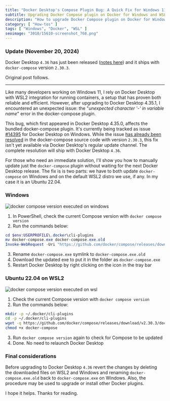 ```yaml
---
title: "Docker Desktop's Compose Plugin Bug: A Quick Fix for Windows 11 Users (updated)"
subtitle: Upgrading Docker Compose plugin on Docker for Windows and WSL2
description: "How to upgrade Docker Compose plugin on Docker for Windows and WSL2"
category: [ "How-tos" ]
tags: [ "Windows", "Docker", "WSL" ]
seoimage: "3010/15610-screenshot_768.png"
---
```


### Update (November 20, 2024)

Docker Desktop `4.36` has just been released ([notes here](https://docs.docker.com/desktop/release-notes/#4360)) and it ships with `docker-compose` version `2.30.3`.

Original post follows.

---

Like many developers working on Windows 11, I rely on Docker Desktop with WSL2 integration for running containers, a setup that has proven both reliable and efficient. However, after upgrading to Docker Desktop 4.35.1, I encountered an unexpected issue: the "_unexpected character '-' in variable name_" error in the docker-compose plugin.

This bug, which first appeared in Docker Desktop 4.35.0, affects the bundled docker-compose plugin. It's currently being tracked as issue [#14395](https://github.com/docker/for-win/issues/14395) for Docker Desktop on Windows. While the issue [has already been resolved](https://github.com/docker/compose/issues/12240) in the docker-compose source code with version `2.30.3`, this fix isn't yet available via Docker Desktop's regular update channel. The complete resolution will ship with Docker Desktop `4.36`.

For those who need an immediate solution, I'll show you how to manually update just the `docker-compose` plugin without waiting for the next Docker Desktop release. The fix is is two parts: we have to both update `docker-compose` on Windows and on the default WSL2 distro we use, if any. In my case it is an Ubuntu 22.04.

### Windows

![docker compose version executed on windows](https://fpira.com/static/postimages/3010/15610-screenshot_768.png)

1. In PowerShell, check the current Compose version with `docker compose version`
2. Run the commands below:

```powershell
cd $env:USERPROFILE\.docker\cli-plugins
mv docker-compose.exe docker-compose.exe.old
Invoke-WebRequest -Uri "https://github.com/docker/compose/releases/download/v2.30.3/docker-compose-windows-x86_64.exe" -OutFile "docker-compose.exe"
```

3. Rename `docker-compose.exe` symlink to `docker-compose.exe.old`
4. Download the updated exe to put it in the folder as `docker-compose.exe`
5. Restart Docker Desktop by right clicking on the icon in the tray bar

### Ubuntu 22.04 on WSL2

![docker compose version executed on wsl](https://fpira.com/static/postimages/3010/6973-screenshot_767.png)

1. Check the current Compose version with `docker compose version`
2. Run the commands below:

```bash
mkdir -p ~/.docker/cli-plugins
cd -p ~/.docker/cli-plugins
wget -q https://github.com/docker/compose/releases/download/v2.30.3/docker-compose-linux-x86_64 -O docker-compose
chmod +x docker-compose
```

3. Run `docker compose version` again to check for Compose to be updated
4. Done. No need to relaunch Docker Desktop

### Final considerations

Before upgrading to Docker Desktop `4.36` revert the changes by deleting the downloaded files on WSL2 and Windows and renaming `docker-compose.exe.old` back to `docker-compose.exe` on Windows. Also, the procedure may be used to upgrade or install other Docker plugins.

I hope it helps. Thanks for reading.
